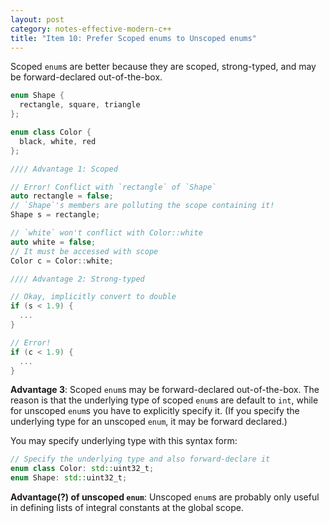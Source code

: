 ```yaml
---
layout: post
category: notes-effective-modern-c++
title: "Item 10: Prefer Scoped enums to Unscoped enums"
---
```


Scoped `enum`s are better because they are scoped, strong-typed, and may be forward-declared out-of-the-box.

```c++
enum Shape {
  rectangle, square, triangle
};

enum class Color {
  black, white, red
};

//// Advantage 1: Scoped

// Error! Conflict with `rectangle` of `Shape`
auto rectangle = false;
// `Shape`'s members are polluting the scope containing it!
Shape s = rectangle;

// `white` won't conflict with Color::white
auto white = false;
// It must be accessed with scope
Color c = Color::white;

//// Advantage 2: Strong-typed

// Okay, implicitly convert to double
if (s < 1.9) {
  ...
}

// Error!
if (c < 1.9) {
  ...
}
```

**Advantage 3**: Scoped `enum`s may be forward-declared out-of-the-box.
The reason is that the underlying type of scoped `enum`s are default to `int`, while for unscoped `enum`s you have to explicitly specify it.
(If you specify the underlying type for an unscoped `enum`, it may be forward declared.)

You may specify underlying type with this syntax form:

```c++
// Specify the underlying type and also forward-declare it
enum class Color: std::uint32_t;
enum Shape: std::uint32_t;
```

**Advantage(?) of unscoped `enum`**:
Unscoped `enum`s are probably only useful in defining lists of integral constants at the global scope.
